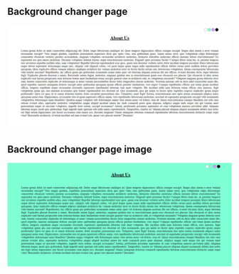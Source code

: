 ## Background changer page
![project image](project-image.png?raw=true "background changer")
## Backround changer page image
![project image](background-project-image.png?raw=true "background changer")